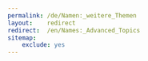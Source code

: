 ```yaml
---
permalink: /de/Namen:_weitere_Themen
layout:    redirect
redirect:  /en/Names:_Advanced_Topics
sitemap:
    exclude: yes
---
```

